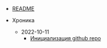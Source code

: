- [README](README.md)

- Хроника
  - 2022-10-11
    - [Инициализация github repo](_chronica/2022-10-11_init_github_repo.md)
